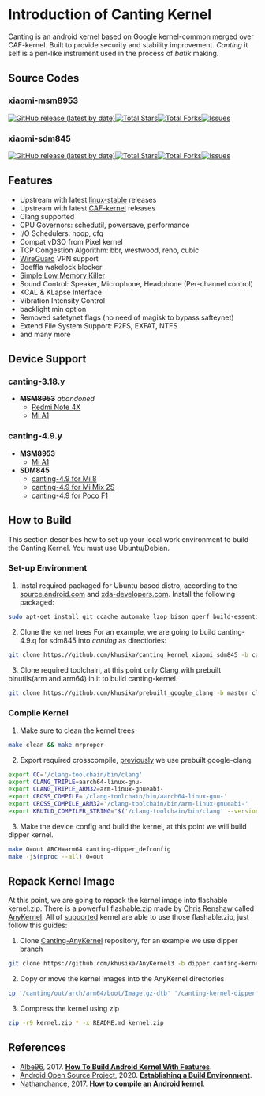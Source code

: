 # Introduction of Canting Kernel

Canting is an android kernel based on Google kernel-common merged over CAF-kernel. Built to provide security and stability improvement. _Canting_ it self is a pen-like instrument used in the process of _batik_ making.
<!--more-->

## Source Codes
### xiaomi-msm8953
[![GitHub release (latest by date)](https://img.shields.io/github/v/release/khusika/canting_kernel_xiaomi_msm8953?style=flat-square)](https://github.com/khusika/canting_kernel_xiaomi_msm8953/releases/latest)[![Total Stars](https://img.shields.io/github/stars/khusika/canting_kernel_xiaomi_msm8953?style=flat-square)](https://github.com/khusika/canting_kernel_xiaomi_msm8953/stargazers)[![Total Forks](https://img.shields.io/github/forks/khusika/canting_kernel_xiaomi_msm8953?style=flat-square)](https://github.com/khusika/canting_kernel_xiaomi_msm8953/network/members)[![Issues](https://img.shields.io/github/issues/khusika/canting_kernel_xiaomi_msm8953?style=flat-square)](https://github.com/khusika/canting_kernel_xiaomi_msm8953/issues)

### xiaomi-sdm845
[![GitHub release (latest by date)](https://img.shields.io/github/v/release/khusika/canting_kernel_xiaomi_sdm845?style=flat-square)](https://github.com/khusika/canting_kernel_xiaomi_sdm845/releases/latest)[![Total Stars](https://img.shields.io/github/stars/khusika/canting_kernel_xiaomi_sdm845?style=flat-square)](https://github.com/khusika/canting_kernel_xiaomi_sdm845/stargazers)[![Total Forks](https://img.shields.io/github/forks/khusika/canting_kernel_xiaomi_sdm845?style=flat-square)](https://github.com/khusika/canting_kernel_xiaomi_sdm845/network/members)[![Issues](https://img.shields.io/github/issues/khusika/canting_kernel_xiaomi_sdm845?style=flat-square)](https://github.com/khusika/canting_kernel_xiaomi_sdm845/issues)

## Features
* Upstream with latest [linux-stable](https://git.kernel.org/pub/scm/linux/kernel/git/stable/linux.git/) releases
* Upstream with latest [CAF-kernel](https://source.codeaurora.org/quic/la/kernel) releases
* Clang supported
* CPU Governors: schedutil, powersave, performance
* I/O Schedulers: noop, cfq
* Compat vDSO from Pixel kernel
* TCP Congestion Algorithm: bbr, westwood, reno, cubic
* [WireGuard](https://forum.xda-developers.com/t/wireguard-kernel-rom-integration.3711635/) VPN support
* Boeffla wakelock blocker
* [Simple Low Memory Killer](https://github.com/kerneltoast/simple_lmk)
* Sound Control: Speaker, Microphone, Headphone (Per-channel control)
* KCAL & KLapse Interface
* Vibration Intensity Control
* backlight min option
* Removed safetynet flags (no need of magisk to bypass safteynet)
* Extend File System Support: F2FS, EXFAT, NTFS
* and many more

## Device Support
### canting-3.18.y
* ~~**MSM8953**~~ _abandoned_
  * [Redmi Note 4X](https://forum.xda-developers.com/redmi-note-4/xiaomi-redmi-note-4-snapdragon-roms-kernels-recoveries--other-development/kernel-canting-0-1-t3865604)
  * [Mi A1](https://forum.xda-developers.com/mi-a1/development/kernel-canting-0-1-t3865600)

### canting-4.9.y
* **MSM8953**
  * [Mi A1](https://forum.xda-developers.com/mi-a1/development/kernel-canting-0-1-t3871134)
* **SDM845**
  * [canting-4.9 for Mi 8](https://forum.xda-developers.com/mi-8/development/kernel-canting-0-1-t3907882)
  * [canting-4.9 for Mi Mix 2S](https://forum.xda-developers.com/xiaomi-mi-mix-2s/development/kernel-canting-0-1-t3907884)
  * [canting-4.9 for Poco F1](https://forum.xda-developers.com/poco-f1/development/kernel-canting-0-1-t3907883)

## How to Build
This section describes how to set up your local work environment to build the Canting Kernel. You must use Ubuntu/Debian.
### Set-up Environment
1. Instal required packaged for Ubuntu based distro, according to the [source.android.com](https://source.android.com/setup/build/initializing#installing-required-packages-ubuntu-1404) and [xda-developers.com](https://forum.xda-developers.com/chef-central/android/guide-how-to-build-android-kernel-t3654336). Install the following packaged:
```bash
sudo apt-get install git ccache automake lzop bison gperf build-essential zip curl zlib1g-dev zlib1g-dev:i386 g++-multilib python-networkx libxml2-utils bzip2 libbz2-dev libbz2-1.0 libghc-bzlib-dev squashfs-tools pngcrush schedtool dpkg-dev liblz4-tool make optipng
```
2. Clone the kernel trees
For an example, we are going to build canting-4.9.q for sdm845 into _canting_ as directiories:
```bash
git clone https://github.com/khusika/canting_kernel_xiaomi_sdm845 -b canting-4.9-q canting
```
&nbsp;
3. Clone required toolchain, at this point only Clang with prebuilt binutils(arm and arm64) in it to build canting-kernel.
```bash
git clone https://github.com/khusika/prebuilt_google_clang -b master clang-toolchain
```
### Compile Kernel 
1. Make sure to clean the kernel trees
```bash
make clean && make mrproper
```
&nbsp;
2. Export required crosscompile, [previously](#set-up-environment) we use prebuilt google-clang.
```bash
export CC='/clang-toolchain/bin/clang'
export CLANG_TRIPLE=aarch64-linux-gnu-
export CLANG_TRIPLE_ARM32=arm-linux-gnueabi-
export CROSS_COMPILE='/clang-toolchain/bin/aarch64-linux-gnu-'
export CROSS_COMPILE_ARM32='/clang-toolchain/bin/arm-linux-gnueabi-'
export KBUILD_COMPILER_STRING="$('/clang-toolchain/bin/clang' --version | head -n 1 | perl -pe 's/\((?:http|git).*?\)//gs' | sed -e 's/  */ /g')"
```
&nbsp;
3. Make the device config and build the kernel, at this point we will build dipper kernel.
```bash
make O=out ARCH=arm64 canting-dipper_defconfig
make -j$(nproc --all) O=out
```
## Repack Kernel Image
At this point, we are going to repack the kernel image into flashable kernel.zip. There is a powerfull flashable.zip made by [Chris Renshaw](https://github.com/osm0sis) called [AnyKernel](https://github.com/osm0sis/AnyKernel3). All of [supported](#device-support) kernel are able to use those flashable.zip, just follow this guides:
1. Clone [Canting-AnyKernel](https://github.com/khusika/AnyKernel3) repository, for an example we use dipper branch
```bash
git clone https://github.com/khusika/AnyKernel3 -b dipper canting-kernel-dipper
```
&nbsp;
2. Copy or move the kernel images into the AnyKernel directories
```bash
cp '/canting/out/arch/arm64/boot/Image.gz-dtb' '/canting-kernel-dipper'
```
&nbsp;
3. Compress the kernel using zip
```bash
zip -r9 kernel.zip * -x README.md kernel.zip
```
## References
- [Albe96](https://forum.xda-developers.com/member.php?u=7334959), 2017. **[How To Build Android Kernel With Features](https://forum.xda-developers.com/chef-central/android/guide-how-to-build-android-kernel-t3654336)**.
- [Android Open Source Project](https://source.android.com/), 2020. **[Establishing a Build Environment](https://source.android.com/setup/build/initializing#installing-required-packages-ubuntu-1404)**.
- [Nathanchance](https://forum.xda-developers.com/member.php?u=6842057), 2017. **[How to compile an Android kernel](https://forum.xda-developers.com/android/software-hacking/reference-how-to-compile-android-kernel-t3627297)**.

